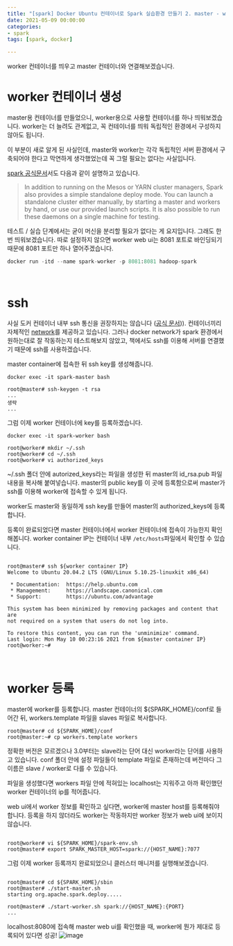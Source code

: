 ```yaml
---
title: "[spark] Docker Ubuntu 컨테이너로 Spark 실습환경 만들기 2. master - worker 환경 구성"
date: 2021-05-09 00:00:00
categories:
- spark
tags: [spark, docker]

---
```

worker 컨테이너를 띄우고 master 컨테이너와 연결해보겠습니다.

# worker 컨테이너 생성

master용 컨테이너를 만들었으니, worker용으로 사용할 컨테이너를 하나 띄워보겠습니다. worker는 더 늘려도 관계없고, 꼭 컨테이너를 띄워 독립적인 환경에서 구성하지 않아도 됩니다.

이 부분이 새로 알게 된 사실인데, master와 worker는 각각 독립적인 서버 환경에서 구축되어야 한다고 막연하게 생각했었는데 꼭 그럴 필요는 없다는 사실입니다. 

[spark 공식문서](https://spark.apache.org/docs/3.1.1/spark-standalone.html)서도 다음과 같이 설명하고 있습니다.
> In addition to running on the Mesos or YARN cluster managers, Spark also provides a simple standalone deploy mode. You can launch a standalone cluster either manually, by starting a master and workers by hand, or use our provided launch scripts. It is also possible to run these daemons on a single machine for testing.

테스트 / 실습 단계에서는 굳이 머신을 분리할 필요가 없다는 게 요지입니다. 그래도 한 번 띄워보겠습니다. 따로 설정하지 않으면 worker web ui는 8081 포트로 바인딩되기 때문에 8081 포트만 하나 열어주겠습니다.

```python
docker run -itd --name spark-worker -p 8081:8081 hadoop-spark
```
<br/>

# ssh
사실 도커 컨테이너 내부 ssh 통신을 권장하지는 않습니다 ([공식 문서](https://docs.docker.com/samples/running_ssh_service/))). 컨테이너끼리 자체적인 [network](https://docs.docker.com/network/)를 제공하고 있습니다.
그러나 docker network가 spark 환경에서 원하는대로 잘 작동하는지 테스트해보지 않았고, 책에서도 ssh를 이용해 서버를 연결했기 때문에 ssh를 사용하겠습니다.

master container에 접속한 뒤 ssh key를 생성해줍니다.
```shell
docker exec -it spark-master bash

root@master# ssh-keygen -t rsa
...
생략
...
```
그럼 이제 worker 컨테이너에 key를 등록하겠습니다.
```shell
docker exec -it spark-worker bash

root@worker# mkdir ~/.ssh
root@worker# cd ~/.ssh
root@worker# vi authorized_keys
```
~/.ssh 폴더 안에 autorized_keys라는 파일을 생성한 뒤 master의 id_rsa.pub 파일 내용을 복사해 붙여넣습니다. master의 public key를 이 곳에 등록함으로써 master가 ssh를 이용해 worker에 접속할 수 있게 됩니다.

worker도 master와 동일하게 ssh key를 만들어 master의 authorized_keys에 등록합니다.

등록이 완료되었다면 master 컨테이너에서 worker 컨테이너에 접속이 가능한지 확인해봅니다. worker container IP는 컨테이너 내부 `/etc/hosts`파일에서 확인할 수 있습니다.



```shell

root@master# ssh ${worker container IP}
Welcome to Ubuntu 20.04.2 LTS (GNU/Linux 5.10.25-linuxkit x86_64)

 * Documentation:  https://help.ubuntu.com
 * Management:     https://landscape.canonical.com
 * Support:        https://ubuntu.com/advantage

This system has been minimized by removing packages and content that are
not required on a system that users do not log into.

To restore this content, you can run the 'unminimize' command.
Last login: Mon May 10 00:23:16 2021 from ${master container IP}
root@worker:~#
```
<br/>

# worker 등록
master에 worker를 등록합니다. master 컨테이너의 ${SPARK_HOME}/conf로 들어간 뒤, workers.template 파일을 slaves 파일로 복사합니다.
```shell
root@master# cd ${SPARK_HOME}/conf
root@master:~# cp workers.template workers
```
정확한 버전은 모르겠으나 3.0부터는 slave라는 단어 대신 worker라는 단어를 사용하고 있습니다. conf 폴더 안에 설정 파일들이 template 파일로 존재하는데 버전마다 그 이름은 slave / worker로 다를 수 있습니다.

파일을 생성했다면 workers 파일 안에 적혀있는 localhost는 지워주고 아까 확인했던 worker 컨테이너의 ip를 적어줍니다.

web ui에서 worker 정보를 확인하고 싶다면, worker에 master host를 등록해줘야 합니다. 등록을 하지 않더라도 worker는 작동하지만 worker 정보가 web ui에 보이지 않습니다.
```shell

root@worker# vi ${SPARK_HOME}/spark-env.sh
root@master# export SPARK_MASTER_HOST=spark://{HOST_NAME}:7077
```

그럼 이제 worker 등록까지 완료되었으니 클러스터 매니저를 실행해보겠습니다.
```shell

root@master# cd ${SPARK_HOME}/sbin
root@master# ./start-master.sh
starting org.apache.spark.deploy.....

root@master# ./start-worker.sh spark://{HOST_NAME}:{PORT}
...
```

localhost:8080에 접속해 master web ui를 확인했을 때, worker에 뭔가 제대로 등록되어 있다면 성공!
![image](https://user-images.githubusercontent.com/52685258/117578295-9ade4c00-b128-11eb-903d-91f89be90ba0.png)


